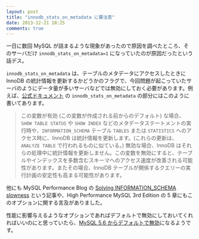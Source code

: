 ```yaml
---
layout: post
title: "innodb_stats_on_metadata に要注意"
date: 2013-12-21 18:25
comments: true
---
```


一日に数回 MySQL が詰まるような現象があったので原因を調べたところ、そのサーバだけ `innodb_stats_on_metadata=1` になっていたのが原因だったという話デス。

`innodb_stats_on_metadata` は、テーブルのメタデータにアクセスしたときに InnoDB の統計情報を更新するかどうかのフラグで、今回問題が起こっていたサーバのようにデータ量が多いサーバなどでは無効にしておく必要があります。例えば、[公式ドキュメント](http://dev.mysql.com/doc/refman/5.1-olh/ja/innodb-parameters.html#sysvar_innodb_stats_on_metadata) の `innodb_stats_on_metadata` の部分にはこのように書いてあります。

> この変数が有効 (この変数が作成される前からのデフォルト) な場合、`SHOW TABLE STATUS` や `SHOW INDEX` などのメタデータステートメントの実行時や、`INFORMATION_SCHEMA` テーブル `TABLES` または `STATISTICS` へのアクセス時に、InnoDB は統計情報を更新します。(これらの更新は、`ANALYZE TABLE` で行われるものに似ている。) 無効な場合、InnoDB はそれらの処理中に統計情報を更新しません。この変数を無効にすると、テーブルやインデックスを多数含むスキーマへのアクセス速度が改善される可能性があります。またその場合、InnoDB テーブルが関係するクエリーの実行計画の安定性も高まる可能性があります。

他にも MySQL Performance Blog の [Solving INFORMATION_SCHEMA slowness]( http://www.mysqlperformanceblog.com/2011/12/23/solving-information_schema-slowness/) という記事や、High Performance MySQL 3rd Edition の 5 章にもこのオプションに関する言及がありました。

性能に影響与えるようなオプションであればデフォルトで無効にしておいてくれればいいのにと思っていたら、[MySQL 5.6 からデフォルトで無効](https://blogs.oracle.com/supportingmysql/entry/server_defaults_changes_in_mysql)になるようです。
